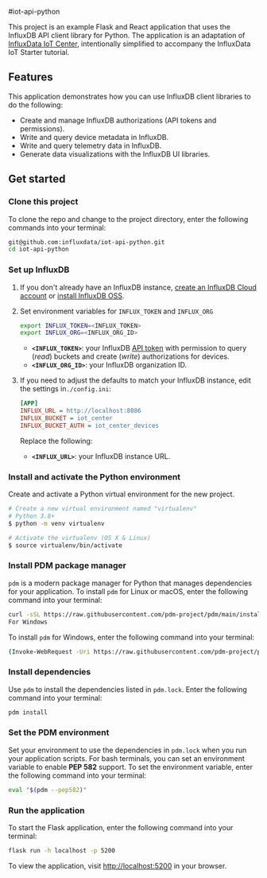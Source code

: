 #iot-api-python

This project is an example Flask and React application that uses the InfluxDB API client library for Python.
The application is an adaptation of [InfluxData IoT Center](https://github.com/bonitoo-io/iot-center-v2), intentionally simplified to accompany the InfluxData IoT Starter tutorial.

## Features

This application demonstrates how you can use InfluxDB client libraries to do the following:

- Create and manage InfluxDB authorizations (API tokens and permissions).
- Write and query device metadata in InfluxDB.
- Write and query telemetry data in InfluxDB.
- Generate data visualizations with the InfluxDB UI libraries.

## Get started

### Clone this project

To clone the repo and change to the project directory,
enter the following commands into your terminal:

```bash
git@github.com:influxdata/iot-api-python.git
cd iot-api-python
```

### Set up InfluxDB

1. If you don't already have an InfluxDB instance, [create an InfluxDB Cloud account](https://www.influxdata.com/products/influxdb-cloud/) or [install InfluxDB OSS](https://www.influxdata.com/products/influxdb/).

2. Set environment variables for `INFLUX_TOKEN` and `INFLUX_ORG`

   ```bash
   export INFLUX_TOKEN=<INFLUX_TOKEN>
   export INFLUX_ORG=<INFLUX_ORG_ID>
   ```

   - **`<INFLUX_TOKEN>`**: your InfluxDB [API token](#authorization) with permission to query (_read_) buckets and create (_write_) authorizations for devices.
   - **`<INFLUX_ORG_ID>`**: your InfluxDB organization ID.

3. If you need to adjust the defaults to match your InfluxDB instance, edit the settings in`./config.ini`:

   ```ini
   [APP]
   INFLUX_URL = http://localhost:8086
   INFLUX_BUCKET = iot_center
   INFLUX_BUCKET_AUTH = iot_center_devices
   ```

   Replace the following:

   - **`<INFLUX_URL>`**: your InfluxDB instance URL.

### Install and activate the Python environment

Create and activate a Python virtual environment for the new project.

```bash
# Create a new virtual environment named "virtualenv"
# Python 3.8+
$ python -m venv virtualenv

# Activate the virtualenv (OS X & Linux)
$ source virtualenv/bin/activate
```

### Install PDM package manager

`pdm` is a modern package manager for Python that manages dependencies for your application.
To install `pdm` for Linux or macOS, enter the following command into your terminal:

```bash
curl -sSL https://raw.githubusercontent.com/pdm-project/pdm/main/install-pdm.py | python3 -
For Windows
```

To install `pdm` for Windows, enter the following command into your terminal:

```bash
(Invoke-WebRequest -Uri https://raw.githubusercontent.com/pdm-project/pdm/main/install-pdm.py -UseBasicParsing).Content | python -
```

### Install dependencies

Use `pdm` to install the dependencies listed in `pdm.lock`.
Enter the following command into your terminal:

```bash
pdm install
```

### Set the PDM environment

Set your environment to use the dependencies in `pdm.lock` when you run your application scripts.
For bash terminals, you can set an environment variable to enable **PEP 582** support.
To set the environment variable, enter the following command into your terminal:

```bash
eval "$(pdm --pep582)"
```

### Run the application

To start the Flask application, enter the following command into your terminal:

```bash
flask run -h localhost -p 5200
```

To view the application, visit <http://localhost:5200> in your browser.
